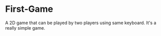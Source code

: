 # First-Game
A 2D game that can be played by two players using same keyboard. It's a really simple game.
